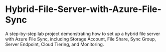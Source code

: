 # Hybrid-File-Server-with-Azure-File-Sync
A step-by-step lab project demonstrating how to set up a hybrid file server with Azure File Sync, including Storage Account, File Share, Sync Group, Server Endpoint, Cloud Tiering, and Monitoring.
